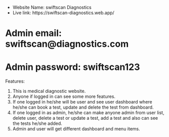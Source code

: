 <ul>
  <li>
    Website Name: swiftscan Diagnostics
  </li>
  <li>
    Live link: https://swiftscan-diagnostics.web.app/
  </li>
</ul>

<h1>Admin email: swiftscan@diagnostics.com</h1>
<h1>Admin password: swiftscan123</h1>


Features:
<ol>
  <li>This is medical diagnostic website.</li>
  <li>Anyone if logged in can see some more features.</li>
  <li>If one logged in he/she will be user and see user dashboard where he/she can book a test, update and delete the test from dashboard.</li>
  <li>If one logged in as admin, he/she can make anyone admin from user list, delete user, delete a test or update a test, add a test and also can see the tests he/she added.</li>
  <li>Admin and user will get different dashboard and menu items.</li>
</ol>
